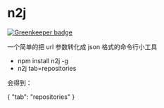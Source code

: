 # n2j

[![Greenkeeper badge](https://badges.greenkeeper.io/dyygtfx/n2j.svg)](https://greenkeeper.io/)

一个简单的把 url 参数转化成 json 格式的命令行小工具

- npm install n2j -g
- n2j tab=repositories

会得到：

{
  "tab": "repositories"
}
